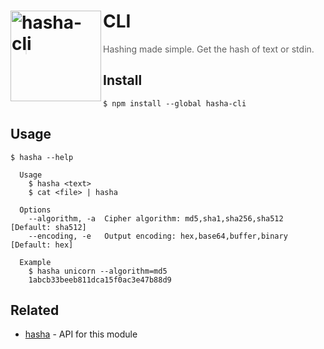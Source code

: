 # [<img src="https://cdn.jsdelivr.net/gh/sindresorhus/hasha@d29b8b605ba4b4b25a417d259530efe5adc07100/media/logo.svg" width="145" align="left" alt="hasha-cli">](https://github.com/sindresorhus/hasha)CLI

> Hashing made simple. Get the hash of text or stdin.


## Install

```
$ npm install --global hasha-cli
```


## Usage

```
$ hasha --help

  Usage
    $ hasha <text>
    $ cat <file> | hasha

  Options
    --algorithm, -a  Cipher algorithm: md5,sha1,sha256,sha512   [Default: sha512]
    --encoding, -e   Output encoding: hex,base64,buffer,binary  [Default: hex]

  Example
    $ hasha unicorn --algorithm=md5
    1abcb33beeb811dca15f0ac3e47b88d9
```


## Related

- [hasha](https://github.com/sindresorhus/hasha) - API for this module
